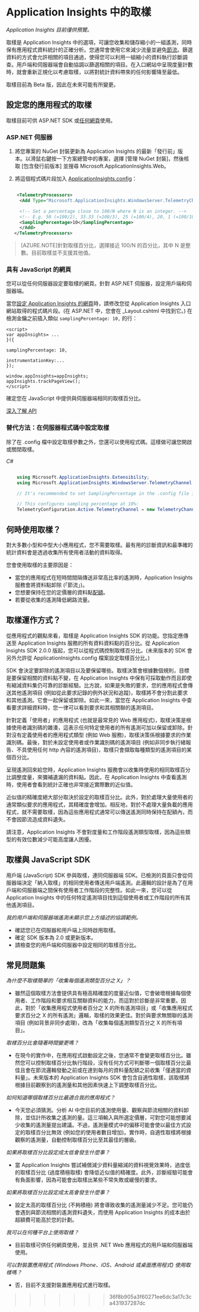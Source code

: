 <properties 
	pageTitle="Application Insights 中的遙測取樣" 
	description="如何讓遙測量保持在控制下。" 
	services="application-insights" 
    documentationCenter="windows"
	authors="vgorbenko" 
	manager="douge"/>

<tags 
	ms.service="application-insights" 
	ms.workload="tbd" 
	ms.tgt_pltfrm="ibiza" 
	ms.devlang="na" 
	ms.topic="article" 
	ms.date="10/20/2015" 
	ms.author="awills"/>

#  Application Insights 中的取樣

*Application Insights 目前僅供預覽。*


取樣是 Application Insights 中的選項，可讓您收集和儲存縮小的一組遙測，同時保有應用程式資料統計的正確分析。您通常會使用它來減少流量並避免[節流](app-insights-pricing.md#data-rate)。篩選資料的方式會允許相關的項目通過，使得您可以利用一組縮小的資料執行診斷調查。用戶端和伺服器端會自動協調以篩選相關的項目。在入口網站中呈現度量計數時，就會重新正規化以考慮取樣，以將對統計資料帶來的任何影響降至最低。


取樣目前為 Beta 版，因此在未來可能有所變更。

## 設定您的應用程式的取樣

取樣目前可供 ASP.NET SDK 或[任何網頁](#other-web-pages)使用。

### ASP.NET 伺服器

1. 將您專案的 NuGet 封裝更新為 Application Insights 的最新「發行前」版本。以滑鼠右鍵按一下方案總管中的專案，選擇 [管理 NuGet 封裝]，然後核取 [包含發行前版本] 並搜尋 Microsoft.ApplicationInsights.Web。 

2. 將這個程式碼片段加入 [ApplicationInsights.config](app-insights-configuration-with-applicationinsights-config.md)：

```XML

    <TelemetryProcessors>
     <Add Type="Microsoft.ApplicationInsights.WindowsServer.TelemetryChannel.SamplingTelemetryProcessor, Microsoft.AI.ServerTelemetryChannel">

     <!-- Set a percentage close to 100/N where N is an integer. -->
     <!-- E.g. 50 (=100/2), 33.33 (=100/3), 25 (=100/4), 20, 1 (=100/100), 0.1 (=100/1000) -->
     <SamplingPercentage>10</SamplingPercentage>
     </Add>
   </TelemetryProcessors>

```

> [AZURE.NOTE]針對取樣百分比，選擇接近 100/N 的百分比，其中 N 是整數。目前取樣並不支援其他值。

<a name="other-web-pages"></a>
### 具有 JavaScript 的網頁

您可以從任何伺服器設定要取樣的網頁。針對 ASP.NET 伺服器，設定用戶端和伺服器端。

當您[設定 Application Insights 的網頁](app-insights-javascript.md)時，請修改您從 Application Insights 入口網站取得的程式碼片段。(在 ASP.NET 中，您會在 \_Layout.cshtml 中找到它。) 在檢測金鑰之前插入類似 `samplingPercentage: 10,` 的行：

    <script>
	var appInsights= ... 
	}({ 

	samplingPercentage: 10, 

	instrumentationKey:...
	}); 
	
	window.appInsights=appInsights; 
	appInsights.trackPageView(); 
	</script> 

確定您在 JavaScript 中提供與伺服器端相同的取樣百分比。

[深入了解 API](app-insights-api-custom-events-metrics.md)


### 替代方法：在伺服器程式碼中設定取樣


除了在 .config 檔中設定取樣參數之外，您還可以使用程式碼。這樣做可讓您開啟或關閉取樣。

*C#*

```C#

    using Microsoft.ApplicationInsights.Extensibility;
    using Microsoft.ApplicationInsights.WindowsServer.TelemetryChannel;

    // It's recommended to set SamplingPercentage in the .config file instead.

    // This configures sampling percentage at 10%:
    TelemetryConfiguration.Active.TelemetryChannel = new TelemetryChannelBuilder().UseSampling(10.0).Build();

```


## 何時使用取樣？

對大多數小型和中型大小應用程式，您不需要取樣。最有用的診斷資訊和最準確的統計資料會是透過收集所有使用者活動的資料取得。

 
您會使用取樣的主要原因是：


* 當您的應用程式在短時間間隔傳送非常高比率的遙測時，Application Insights 服務會將資料點卸除 (「節流」)。 
* 您想要保持在您的定價層的資料點[配額](app-insights-pricing.md)。 
* 若要從收集的遙測降低網路流量。 

## 取樣運作方式？

從應用程式的觀點來看，取樣是 Application Insights SDK 的功能。您指定應傳送至 Application Insights 服務的所有資料資料點的百分比。從 Application Insights SDK 2.0.0 版起，您可以從程式碼控制取樣百分比。(未來版本的 SDK 會另外允許從 ApplicationInsights.config 檔案設定取樣百分比。)

SDK 會決定要卸除的遙測項目以及要保留哪些。取樣決策會根據數個規則，目標是要保留相關的資料點不變，在 Application Insights 中保有可採取動作而且即使有縮減資料集仍可靠的診斷經驗。比方說，如果是失敗的要求，您的應用程式會傳送其他遙測項目 (例如從此要求記錄的例外狀況和追蹤)，取樣將不會分割此要求和其他遙測。它會一起保留或卸除。如此一來，當您在 Application Insights 中查看要求詳細資料時，您一律可以看到要求和其相關聯的遙測項目。

針對定義「使用者」的應用程式 (也就是最常見的 Web 應用程式)，取樣決策是根據使用者識別碼的雜湊，這表示任何特定使用者的所有遙測可加以保留或卸除。針對沒有定義使用者的應用程式類型 (例如 Web 服務)，取樣決策係根據要求的作業識別碼。最後，對於未設定使用者或作業識別碼的遙測項目 (例如非同步執行緒報告、不具使用任何 http 內容的遙測項目)，取樣只會擷取每種類型的遙測項目的某個百分比。

呈現遙測回來給您時，Application Insights 服務會以收集時使用的相同取樣百分比調整度量，來彌補遺漏的資料點。因此，在 Application Insights 中查看遙測時，使用者會看到統計正確也非常接近實際數的近似值。

近似值的精確度絕大部分取決於設定的取樣百分比。此外，對於處理大量使用者的通常類似要求的應用程式，其精確度會增加。相反地，對於不處理大量負載的應用程式，就不需要取樣，因為這些應用程式通常可以傳送遙測同時保持在配額內，而不會因節流造成資料遺失。

請注意，Application Insights 不會對度量和工作階段遙測類型取樣，因為這些類型的有效位數減少可能高度讓人困擾。

## 取樣與 JavaScript SDK

用戶端 (JavaScript) SDK 參與取樣，連同伺服器端 SDK。已檢測的頁面只會從伺服器端決定「納入取樣」的相同使用者傳送用戶端遙測。此邏輯的設計是為了在用戶端和伺服器端之間保有使用者工作階段的完整性。如此一來，您可以從 Application Insights 中的任何特定遙測項目找到這個使用者或工作階段的所有其他遙測項目。

*我的用戶端和伺服器端遙測未顯示您上方描述的協調範例。*

* 確認您已在伺服器和用戶端上同時啟用取樣。
* 確定 SDK 版本為 2.0 或更新版本。
* 請檢查您的用戶端和伺服器中設定相同的取樣百分比。


## 常見問題集 

*為什麼不取樣簡單的「收集每個遙測類型百分之 X」？*

 *  雖然這個取樣方法會提供具有極高精確度的度量近似值，它會破壞根據每個使用者、工作階段和要求相互關聯資料的能力，而這對於診斷是非常重要。因此，對於「收集應用程式使用者百分之 X 的所有遙測項目」或「收集應用程式要求百分之 X 的所有遙測」邏輯，取樣的效果更佳。對於與要求無關聯的遙測項目 (例如背景非同步處理)，改為「收集每個遙測類型百分之 X 的所有項目」。 

*取樣百分比會隨著時間變更嗎？*

 * 在現今的實作中，在應用程式啟動設定之後，您通常不會變更取樣百分比。雖然您可以控制取樣百分比執行階段，沒有任何方式可判斷哪一個取樣百分比最佳且會在節流邏輯發動之前或在達到每月的資料量配額之前收集「僅適當的資料量」。未來版本的 Application Insights SDK 會包含自適性取樣，該取樣將根據目前觀察到的遙測量和其他因素快速上下調整取樣百分比。 

*如何知道哪個取樣百分比最適合我的應用程式？*

* 今天您必須猜測。分析 AI 中您目前的遙測使用量、觀察與節流相關的資料卸除，並估計所收集之遙測的量。這三項輸入與所選定價層，可對您可能想要減少收集的遙測量提出建議。不過，遙測量模式中的偏移可能會使以最佳方式設定的取樣百分比無效 (例如您的使用者數目增加)。實作時，自適性取樣將根據觀察的遙測量，自動控制取樣百分比至其最佳的層級。

*如果將取樣百分比設定成太低會發生什麼事？*

* 當 Application Insights 嘗試補償減少資料量縮減的資料視覺效果時，過度低的取樣百分比 (過度積極取樣) 會降低近似值的精確度。此外，診斷經驗可能會有負面影響，因為可能會出取樣出某些不常失敗或緩慢的要求。

*如果將取樣百分比設定成太高會發生什麼事？*

* 設定太高的取樣百分比 (不夠積極) 將會導致收集的遙測量減少不足。您可能仍會遇到與節流相關的遙測資料遺失，而使用 Application Insights 的成本由於超額費可能高於您的計劃。

*我可以在何種平台上使用取樣？*

* 目前取樣可供任何網頁使用，並且供 .NET Web 應用程式的用戶端和伺服器端使用。

*可以對裝置應用程式 (Windows Phone、iOS、Android 或桌面應用程式) 使用取樣嗎？*

* 否，目前不支援對裝置應用程式進行取樣。 

>>>>>>> 36f8b905a3f60271ee6dc3a17c3ca431937287dc

<!---HONumber=Nov15_HO2-->